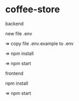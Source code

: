 # coffee-store

backend
<p>new file .env </p>
<p>=> copy file .env.example to .env </p>
<p>=> npm install</p>
<p>=> npm start</p>

frontend
<p>npm install</p>
<p>=> npm start</p>
